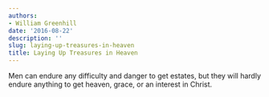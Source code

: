 ```yaml
---
authors:
- William Greenhill
date: '2016-08-22'
description: ''
slug: laying-up-treasures-in-heaven
title: Laying Up Treasures in Heaven
---
```

Men can endure any difficulty and danger to get estates, but they will hardly endure anything to get heaven, grace, or an interest in Christ.



